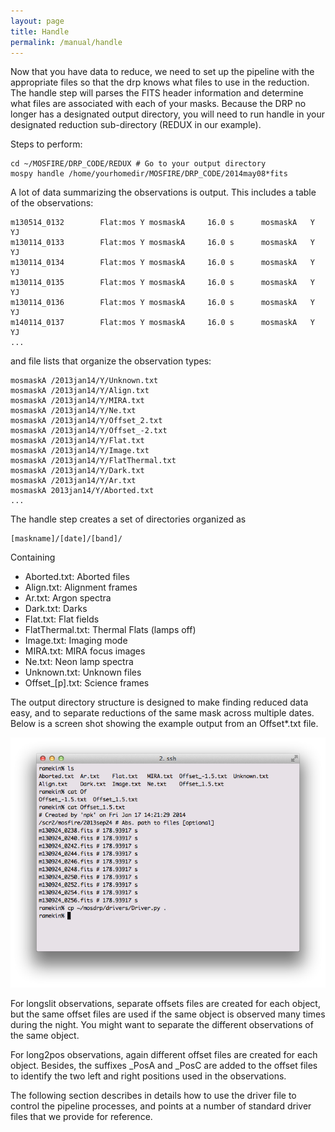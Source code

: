 ```yaml
---
layout: page
title: Handle
permalink: /manual/handle
---
```


Now that you have data to reduce, we need to set up the pipeline with the appropriate files so that the drp knows what files to use in the reduction. The handle step will parses the FITS header information and determine what files are associated with each of your masks. Because the DRP no longer has a designated output directory, you will need to run handle in your designated reduction sub-directory (REDUX in our example).

Steps to perform:

    cd ~/MOSFIRE/DRP_CODE/REDUX # Go to your output directory
    mospy handle /home/yourhomedir/MOSFIRE/DRP_CODE/2014may08*fits 
    
A lot of data summarizing the observations is output. This includes a table of the observations:

    m130514_0132        Flat:mos Y mosmaskA     16.0 s      mosmaskA   Y      YJ
    m130114_0133        Flat:mos Y mosmaskA     16.0 s      mosmaskA   Y      YJ
    m130114_0134        Flat:mos Y mosmaskA     16.0 s      mosmaskA   Y      YJ
    m130114_0135        Flat:mos Y mosmaskA     16.0 s      mosmaskA   Y      YJ
    m130114_0136        Flat:mos Y mosmaskA     16.0 s      mosmaskA   Y      YJ
    m140114_0137        Flat:mos Y mosmaskA     16.0 s      mosmaskA   Y      YJ
    ...

and file lists that organize the observation types:

    mosmaskA /2013jan14/Y/Unknown.txt
    mosmaskA /2013jan14/Y/Align.txt
    mosmaskA /2013jan14/Y/MIRA.txt
    mosmaskA /2013jan14/Y/Ne.txt
    mosmaskA /2013jan14/Y/Offset_2.txt
    mosmaskA /2013jan14/Y/Offset_-2.txt
    mosmaskA /2013jan14/Y/Flat.txt
    mosmaskA /2013jan14/Y/Image.txt
    mosmaskA /2013jan14/Y/FlatThermal.txt
    mosmaskA /2013jan14/Y/Dark.txt
    mosmaskA /2013jan14/Y/Ar.txt
    mosmaskA 2013jan14/Y/Aborted.txt
    ...

The handle step creates a set of directories organized as

    [maskname]/[date]/[band]/

Containing

* Aborted.txt: Aborted files
* Align.txt: Alignment frames
* Ar.txt: Argon spectra
* Dark.txt: Darks 
* Flat.txt: Flat fields
* FlatThermal.txt: Thermal Flats (lamps off)
* Image.txt: Imaging mode
* MIRA.txt: MIRA focus images
* Ne.txt: Neon lamp spectra
* Unknown.txt: Unknown files
* Offset_[p].txt: Science frames

The output directory structure is designed to make finding reduced data easy, and to separate reductions of the same mask across multiple dates. Below is a screen shot showing the example output from an Offset*.txt file.

![Screenshot](image1.png "Directory structure screenshot")

For longslit observations, separate offsets files are created for each object, but the same offset files are used if the same object is observed many times during the night. You might want to separate the different observations of the same object.

For long2pos observations, again different offset files are created for each object. Besides, the suffixes _PosA and _PosC are added to the offset files to identify the two left and right positions used in the observations.

The following section describes in details how to use the driver file to control the pipeline processes, and points at a number of standard driver files that we provide for reference.






